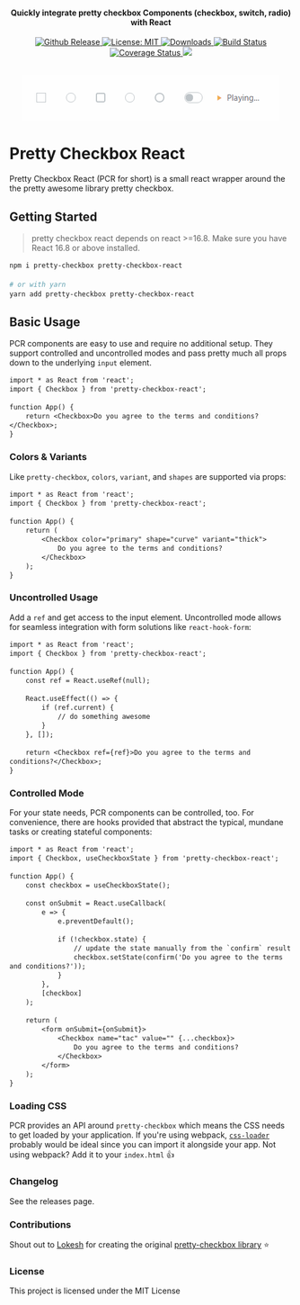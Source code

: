<h4 align="center">Quickly integrate pretty checkbox Components (checkbox, switch, radio) with React</h4>

<p align="center">
 <a href="https://github.com/atomicpages/pretty-checkbox-react/releases">
    <img src="https://img.shields.io/github/release/atomicpages/pretty-checkbox-react.svg?style=flat-square&colorA=8033b0&colorB=75b7dd" alt="Github Release">
  </a>
   <a href="https://github.com/atomicpages/pretty-checkbox-react/blob/master/LICENSE">
    <img alt="License: MIT" src="https://img.shields.io/github/license/atomicpages/pretty-checkbox-react.svg?style=flat-square">
  </a>
  <a href="https://www.npmjs.com/package/pretty-checkbox-react" target="_blank" rel="nofollow noreferred noopener">
    <img src="https://img.shields.io/npm/dm/pretty-checkbox-react.svg?style=flat-square" alt="Downloads">
  </a>
  <a href="https://travis-ci.org/atomicpages/pretty-checkbox-react" target="_blank" rel="nofollow noreferred noopener">
    <img alt="Build Status" src="https://img.shields.io/travis/atomicpages/pretty-checkbox-react.svg?style=flat-square">
  </a>
  <a href='https://coveralls.io/github/atomicpages/pretty-checkbox-react?branch=master' target="_blank" rel="nofollow noreferred noopener">
    <img alt="Coverage Status" src="https://img.shields.io/coveralls/github/atomicpages/pretty-checkbox-react/master.svg?style=flat-square">
  </a>
  <a href="https://codeclimate.com/github/atomicpages/pretty-checkbox-react/maintainability" target="_blank" rel="nofollow noreferred noopener">
    <img src="https://api.codeclimate.com/v1/badges/e7cca7813f2905d7aca7/maintainability" />
    </a>
</p>
<br>

<div align="center">
    <img src="preview.gif" alt="Pretty checkbox preview" />
</div>

# Pretty Checkbox React

Pretty Checkbox React (PCR for short) is a small react wrapper around the the pretty awesome library pretty checkbox.

## Getting Started

> pretty checkbox react depends on react >=16.8. Make sure you have React 16.8 or above installed.

```sh
npm i pretty-checkbox pretty-checkbox-react

# or with yarn
yarn add pretty-checkbox pretty-checkbox-react
```

## Basic Usage

PCR components are easy to use and require no additional setup. They support controlled and uncontrolled modes and pass pretty much all props down to the underlying `input` element.

```tsx
import * as React from 'react';
import { Checkbox } from 'pretty-checkbox-react';

function App() {
    return <Checkbox>Do you agree to the terms and conditions?</Checkbox>;
}
```

### Colors &amp; Variants

Like `pretty-checkbox`, `colors`, `variant`, and `shapes` are supported via props:

```tsx
import * as React from 'react';
import { Checkbox } from 'pretty-checkbox-react';

function App() {
    return (
        <Checkbox color="primary" shape="curve" variant="thick">
            Do you agree to the terms and conditions?
        </Checkbox>
    );
}
```

### Uncontrolled Usage

Add a `ref` and get access to the input element. Uncontrolled mode allows for seamless integration with form solutions like `react-hook-form`:

```tsx
import * as React from 'react';
import { Checkbox } from 'pretty-checkbox-react';

function App() {
    const ref = React.useRef(null);

    React.useEffect(() => {
        if (ref.current) {
            // do something awesome
        }
    }, []);

    return <Checkbox ref={ref}>Do you agree to the terms and conditions?</Checkbox>;
}
```

### Controlled Mode

For your state needs, PCR components can be controlled, too. For convenience, there are hooks provided that abstract the typical, mundane tasks or creating stateful components:

```tsx
import * as React from 'react';
import { Checkbox, useCheckboxState } from 'pretty-checkbox-react';

function App() {
    const checkbox = useCheckboxState();

    const onSubmit = React.useCallback(
        e => {
            e.preventDefault();

            if (!checkbox.state) {
                // update the state manually from the `confirm` result
                checkbox.setState(confirm('Do you agree to the terms and conditions?'));
            }
        },
        [checkbox]
    );

    return (
        <form onSubmit={onSubmit}>
            <Checkbox name="tac" value="" {...checkbox}>
                Do you agree to the terms and conditions?
            </Checkbox>
        </form>
    );
}
```

### Loading CSS

PCR provides an API around `pretty-checkbox` which means the CSS needs to get loaded by your application. If you're using webpack, [`css-loader`](https://webpack.js.org/loaders/css-loader/) probably would be ideal since you can import it alongside your app. Not using webpack? Add it to your `index.html` :+1:

### Changelog

See the releases page.

### Contributions

Shout out to [Lokesh](https://github.com/lokesh-coder) for creating the original [pretty-checkbox library](https://github.com/lokesh-coder/pretty-checkbox) :star:

### License

This project is licensed under the MIT License
